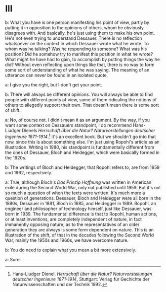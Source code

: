 # III

b: What you have is one person manifesting his point of view, partly by putting it in opposition to the opinions of others, whom he obviously disagrees with. And basically, he's just using them to make his own point. He's not even trying to understand Dessauer. There is no reflection whatsoever on the context in which Dessauer wrote what he wrote. To whom was he talking? Was he responding to someone? What was his position? Did he somehow try to manifest this position in what he wrote? What might he have had to gain, to accomplish by putting things the way he did? Without even reflecting upon things like that, there is no way to form some sort of understanding of what he was saying. The meaning of an utterance can never be found in an isolated quote.

a: I give you the right, but I don't get your point.

b: There will always be different opinions. You will always be able to find people with different points of view, some of them ridiculing the notions of others to allegedly support their own. That doesn't mean there is some sort of shift.

a: No, of course not. I didn't mean it as an argument. By the way, if you want some context on Dessauers standpoint, I do recommend Hans-Liudger Dienels *Herrschaft über die Natur? Naturvorstellungen deutscher Ingenieure 1871-1914*.[^1] It's an excellent book. But we shouldn't go into that now, since this is about something else. I'm just using Ropohl's article as an illustration. Writing in 1980, his standpoint is fundamentally different from the ones of Dessauer, Bloch and Heidegger, which were basically formed in the 1920s. 

b: The writings of Bloch and Heidegger, that Ropohl refers to, are from 1959 and 1962, respectively. 

a: True, although Bloch's *Das Prinzip Hoffnung* was written in American exile during the Second World War, only not published until 1959. But it's not so much a question of when the texts were written. It's much more a question of generations. Dessauer, Bloch and Heidegger were all born in the 1880s, Dessauer in 1881, Bloch in 1885, and Heidegger in 1889. Ropohl, an engineer and philosopher of technology himself, just like Dessauer, was born in 1939. The fundamental difference is that to Ropohl, human actions, or at least inventions, are completely independent of nature, in fact immanently opposing nature, as to the representatives of an older generation they are always is some form dependent on nature. This is an illustration of the shift, of that in the decades following the Second World War, mainly the 1950s and 1960s, we have overcome nature.

b: You do need to explain what you mean a bit more extensively.

a: Sure. 


[^1]: Hans-Liudger Dienel, *Herrschaft über die Natur? Naturvorstellungen deutscher Ingenieure 1871-1914*, Stuttgart: Verlag für Gechichte der Naturwissenschaften und der Technik 1992.
